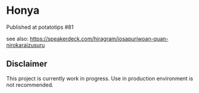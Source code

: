 # Honya

Published at potatotips #81

see also: https://speakerdeck.com/hiragram/iosapuriwoan-quan-nirokaraizusuru

## Disclaimer

This project is currently work in progress. Use in production environment is not recommended.
